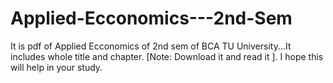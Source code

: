 # Applied-Ecconomics---2nd-Sem
It is pdf of Applied Ecconomics of 2nd sem of BCA TU University...It includes whole title and chapter. [Note: Download it and read it ]. I hope this will help in your study.
